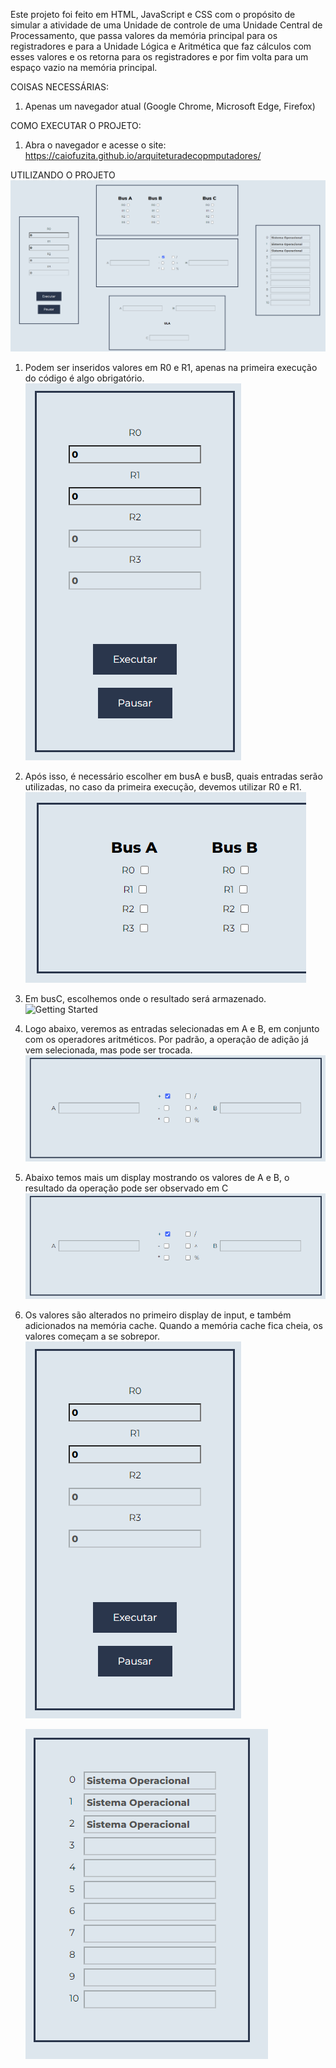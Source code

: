 Este projeto foi feito em HTML, JavaScript e CSS com o propósito de simular a atividade de uma Unidade de controle de uma Unidade Central de Processamento, que passa valores da memória principal para os registradores e para a Unidade Lógica e Aritmética que faz cálculos com esses valores e os retorna para os registradores e por fim volta para um espaço vazio na memória principal.
  
COISAS NECESSÁRIAS:
1. Apenas um navegador atual (Google Chrome, Microsoft Edge, Firefox)
  
COMO EXECUTAR O PROJETO:
1. Abra o navegador e acesse o site:
https://caiofuzita.github.io/arquiteturadecopmputadores/
  
UTILIZANDO O PROJETO
![Getting Started](/imgs/main.png)

1. Podem ser inseridos valores em R0 e R1, apenas na primeira execução do código é algo obrigatório.  
    ![Getting Started](/imgs/input.png)
  
2. Após isso, é necessário escolher em busA e busB, quais entradas serão utilizadas, no caso da primeira execução, devemos utilizar R0 e R1.  
    ![Getting Started](/imgs/busA-B.png)
  
3. Em busC, escolhemos onde o resultado será armazenado.  
    ![Getting Started](/imgs/busA-C.png)
  
4. Logo abaixo, veremos as entradas selecionadas em A e B, em conjunto com os operadores aritméticos. Por padrão, a operação de adição já vem selecionada, mas pode ser trocada.  
    ![Getting Started](/imgs/display.png)
  
5. Abaixo temos mais um display mostrando os valores de A e B, o resultado da operação pode ser observado em C  
    ![Getting Started](/imgs/display.png)
  
6. Os valores são alterados no primeiro display de input, e também adicionados na memória cache. Quando a memória cache fica cheia, os valores começam a se sobrepor.  
    ![Getting Started](/imgs/input.png)
      
    ![Getting Started](/imgs/cache.png)